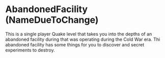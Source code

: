 # AbandonedFacility (NameDueToChange)

This is a single player Quake level that takes you into the depths of an abandoned facility during that was operating during the Cold War era. Thi abandoned facility has some things for you to discover and secret experiments to destroy.
